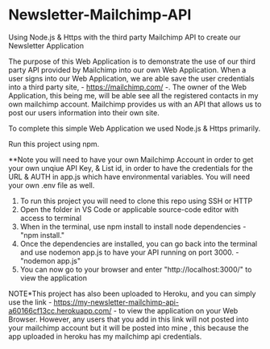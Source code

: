 # Newsletter-Mailchimp-API
Using Node.js & Https with the third party Mailchimp API to create our Newsletter Application

The purpose of this Web Application is to demonstrate the use of our third party API provided by Mailchimp into our own Web Application. When a user signs into our Web Application, we are able save the user credentials into a third party site, - https://mailchimp.com/ -. The owner of the Web Application, this being me, will be able see all the registered contacts in my own mailchimp account. Mailchimp provides us with an API that allows us to post our users information into their own site.

To complete this simple Web Application we used Node.js & Https primarily.
  

Run this project using npm.

**Note you will need to have your own Mailchimp Account in order to get your own unqiue API Key, & List id, in order to have the credentials for the URL & AUTH in app.js which have environmental variables. You will need your own .env file as well.

1) To run this project you will need to clone this repo using SSH or HTTP
2) Open the folder in VS Code or applicable source-code editor with access to terminal
3) When in the terminal, use npm install to install node dependencies - "npm install."
4) Once the dependencies are installed, you can go back into the terminal and use nodemon app.js to have your API running on port 3000. - "nodemon app.js"
5) You can now go to your browser and enter "http://localhost:3000/" to view the application


NOTE*This project has also been uploaded to Heroku, and you can simply use the link -  https://my-newsletter-mailchimp-api-a60166cf13cc.herokuapp.com/ - to view the application on your Web Browser. However, any users that you add in this link will not posted into your mailchimp account but it will be posted into mine , this because the app uploaded in heroku has my mailchimp api credentials. 
